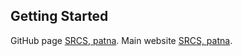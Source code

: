 ## Getting Started

GitHub page [SRCS, patna](//srcspatna.github.io).
Main website [SRCS, patna](//srcspatna.com).